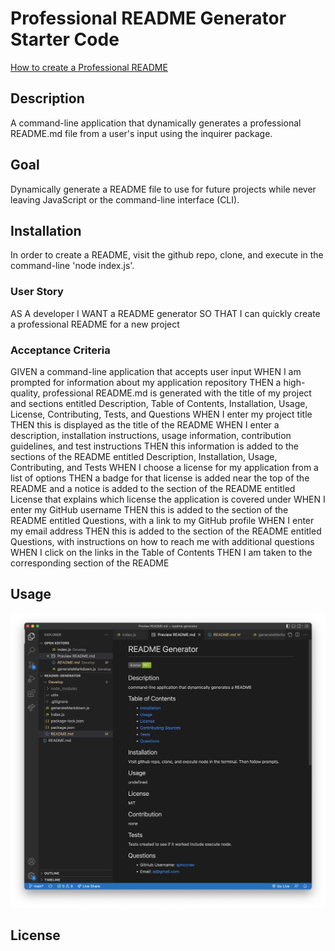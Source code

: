 # Professional README Generator Starter Code

[How to create a Professional README](https://coding-boot-camp.github.io/full-stack/github/professional-readme-guide)

## Description

A command-line application that dynamically generates a professional README.md file from a user's input using the inquirer package.

## Goal

Dynamically generate a README file to use for future projects while never leaving JavaScript or the command-line interface (CLI).

## Installation

In order to create a README, visit the github repo, clone, and execute in the command-line 'node index.js'.

### User Story

AS A developer
I WANT a README generator
SO THAT I can quickly create a professional README for a new project

### Acceptance Criteria

GIVEN a command-line application that accepts user input
WHEN I am prompted for information about my application repository
THEN a high-quality, professional README.md is generated with the title of my project and sections entitled Description, Table of Contents, Installation, Usage, License, Contributing, Tests, and Questions
WHEN I enter my project title
THEN this is displayed as the title of the README
WHEN I enter a description, installation instructions, usage information, contribution guidelines, and test instructions
THEN this information is added to the sections of the README entitled Description, Installation, Usage, Contributing, and Tests
WHEN I choose a license for my application from a list of options
THEN a badge for that license is added near the top of the README and a notice is added to the section of the README entitled License that explains which license the application is covered under
WHEN I enter my GitHub username
THEN this is added to the section of the README entitled Questions, with a link to my GitHub profile
WHEN I enter my email address
THEN this is added to the section of the README entitled Questions, with instructions on how to reach me with additional questions
WHEN I click on the links in the Table of Contents
THEN I am taken to the corresponding section of the README

## Usage

![Image of generated README preview](/Develop/image-readme-generator.png)

## License

